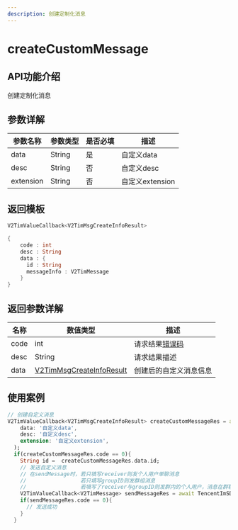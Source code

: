 ```yaml
---
description: 创建定制化消息
---
```


# createCustomMessage

## API功能介绍

创建定制化消息

## 参数详解

| 参数名称      | 参数类型   | 是否必填 | 描述           |
| --------- | ------ | ---- | ------------ |
| data      | String | 是    | 自定义data      |
| desc      | String | 否    | 自定义desc      |
| extension | String | 否    | 自定义extension |

## 返回模板

```dart
V2TimValueCallback<V2TimMsgCreateInfoResult>

{
    code : int
    desc : String
    data : {
      id : String
      messageInfo : V2TimMessage
    }
}
```

## 返回参数详解

| 名称   | 数值类型                                         | 描述                                                             |
| ---- | -------------------------------------------- | -------------------------------------------------------------- |
| code | int                                          | 请求结果[错误码](https://cloud.tencent.com/document/product/269/1671) |
| desc | String                                       | 请求结果描述                                                         |
| data | [V2TimMsgCreateInfoResult](broken-reference) | 创建后的自定义消息信息                                                    |

## 使用案例  &#x20;

```dart
// 创建自定义消息
V2TimValueCallback<V2TimMsgCreateInfoResult> createCustomMessageRes = await TencentImSDKPlugin.v2TIMManager.getMessageManager().createCustomMessage(
    data: '自定义data',
    desc: '自定义desc',
    extension: '自定义extension',
  );
  if(createCustomMessageRes.code == 0){
    String id =  createCustomMessageRes.data.id;
    // 发送自定义消息
    // 在sendMessage时，若只填写receiver则发个人用户单聊消息
    //                 若只填写groupID则发群组消息
    //                 若填写了receiver与groupID则发群内的个人用户，消息在群聊中显示，只有指定receiver能看见
    V2TimValueCallback<V2TimMessage> sendMessageRes = await TencentImSDKPlugin.v2TIMManager.getMessageManager().sendMessage(id: id, receiver: "userID", groupID: "groupID");
    if(sendMessageRes.code == 0){
      // 发送成功
    }
  }
```
